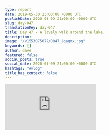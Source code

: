```yaml
---
type: report
date: 2019-05-30 23:00:00 +0000 UTC
publishDate: 2020-03-09 21:00:00 +0000 UTC
slug: day-047
translationKey: day-047
title: Day 47 - A lovely walk around the lake.
description: 
image: "/v1553075075/D047_lqagmx.jpg"
keywords: []
author: dave
featured: false
social_posts: true
social_date: 2020-03-09 21:00:00 +0000 UTC
hashtags: "#vlog"
title_has_context: false
---
```




<iframe class="youtube" src="https://www.youtube.com/embed/Jn5XhBHZUi4" frameborder="0" allow="accelerometer; autoplay; encrypted-media; gyroscope; picture-in-picture" allowfullscreen></iframe>

